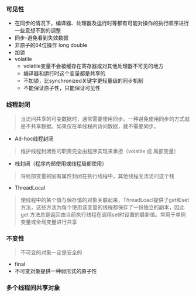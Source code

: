 ### 可见性
  * 在同步的情况下，编译器、处理器及运行时等都有可能对操作的执行顺序进行一些意想不到的调整
  * 同步-避免看到失效数据
  * 非原子的64位操作 long double
  * 加锁
  * volatile
     * volatile变量不会被缓存在寄存器或对其他处理器不可见的地方
     * 编译器和运行时这个变量都是共享的
     * 不加锁，比synchronized关键字更轻量级的同步机制
     * 不能保证原子性，只能保证可见性
### 线程封闭
> 当访问共享的可变数据时，通常需要使用同步。一种避免使用同步的方式就是不共享数据。如果仅在单线程内访问数据，就不需要同步。
* Ad-hoc线程封闭
 > 维护线程封闭性的职责完全由程序实现来承担（volatile 或 局部变量）
* 栈封闭（程序内部使用或线程局部使用）
 > 将局部变量的固有属性封闭在执行线程中，其他线程无法访问这个栈
* ThreadLocal
 > 使线程中的某个值与保存值的对象关联起来，ThreadLoacl提供了get和set方法，这些方法为每个使用该变量的线程都保存了一份独立的副本，因此get
 方法总是返回由当前执行线程在调用set时设置的最新值。常用于单例变量或全局变量进行共享
### 不变性
> 不可变的对象一定是安全的
* final 
* 不可变对象提供一种弱形式的原子性
### 多个线程间共享对象
